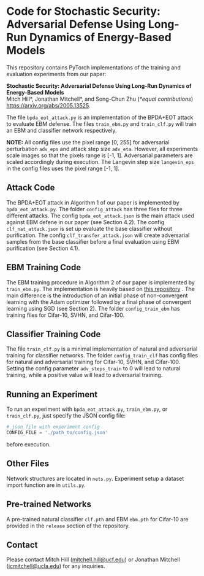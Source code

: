 # Code for **Stochastic Security: Adversarial Defense Using Long-Run Dynamics of Energy-Based Models**

This repository contains PyTorch implementations of the training and evaluation experiments from our paper:

**Stochastic Security: Adversarial Defense Using Long-Run Dynamics of Energy-Based Models**<br/>Mitch Hill\*, Jonathan Mitchell\*, and Song-Chun Zhu (*\*equal contributions*)<br/>https://arxiv.org/abs/2005.13525.

The file ```bpda_eot_attack.py``` is an implementation of the BPDA+EOT attack to evaluate EBM defense. The files ```train_ebm.py``` and ```train_clf.py``` will train an EBM and classifier network respectively.

**NOTE:** All config files use the pixel range [0, 255] for adversarial perturbation ```adv_eps``` and attack step size ```adv_eta```. However, all experiments scale images so that the pixels range is  [-1, 1]. Adversarial parameters are scaled accordingly during execution. The Langevin step size ```langevin_eps``` in the config files uses the pixel range [-1, 1].

## Attack Code

The BPDA+EOT attack in Algorithm 1 of our paper is implemented by ```bpda_eot_attack.py```. The folder ```config_attack``` has three files for three different attacks. The config ```bpda_eot_attack.json``` is the main attack used against EBM defene in our paper (see Section 4.2). The config ```clf_nat_attack.json``` is set up evaluate the base classifier without purification. The config ```clf_transfer_attack.json``` will create adversarial samples from the base classifier before a final evaluation using EBM purification (see Section 4.1). 

## EBM Training Code

The EBM training procedure in Algorithm 2 of our paper is implemented by ```train_ebm.py```. The implementation is heavily based on [this repository](https://github.com/point0bar1/ebm-anatomy) . The main difference is the introduction of an initial phase of non-convergent learning with the Adam optimizer followed by a final phase of convergent learning using SGD (see Section 2). The folder ```config_train_ebm``` has training files for Cifar-10, SVHN, and Cifar-100.

## Classifier Training Code

The file ```train_clf.py``` is a minimal implementation of natural and adversarial training for classifier networks. The folder ```config_train_clf``` has config files for natural and adversarial training for Cifar-10, SVHN, and Cifar-100. Setting the config parameter ```adv_steps_train``` to 0 will lead to natural training, while a positive value will lead to adversarial training.

## Running an Experiment

To run an experiment with ```bpda_eot_attack.py```, ```train_ebm.py```, or ```train_clf.py```, just specify the JSON config file:

```python
# json file with experiment config
CONFIG_FILE = './path_to/config.json'
```

before execution.

## Other Files

Network structures are located in ```nets.py```. Experiment setup a dataset import function are in ```utils.py```.

## Pre-trained Networks

A pre-trained natural classifier ```clf.pth``` and EBM ```ebm.pth``` for Cifar-10 are provided in the ```release``` section of the repository.

## Contact

Please contact Mitch Hill (mitchell.hill@ucf.edu) or Jonathan Mitchell (jcmitchell@ucla.edu) for any inquiries.
